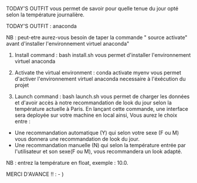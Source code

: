 TODAY'S OUTFIT vous permet de savoir pour quelle tenue du jour opté selon la température journalière. 

TODAY'S OUTFIT : anaconda 

NB : peut-etre aurez-vous besoin de taper la commande " source activate" avant d'installer l'environnement virtuel anaconda"

1. Install command : bash install.sh 
vous permet d'installer l'environnement virtuel anaconda 

2. Activate the virtual environment : conda activate myenv 
vous permet d'activer l'environnement virtuel anaconda necessaire à l'éxécution du projet

3. Launch command : bash launch.sh vous permet de charger les données et d'avoir accès à notre recommandation de look du jour selon la température actuelle à Paris. 
En lançant cette commande, une interface sera deployée sur votre machine en local ainsi, 
Vous aurez le choix entre : 
- Une recommandation automatique (Y) qui selon votre sexe (F ou M) vous donnera une recommandation de look du jour.
- Une recommandation manuelle (N) qui selon la température entrée par l'utilisateur et son sexe(F ou M), vous recommandera un look adapté.

NB : entrez la température en float, exemple : 10.0.

MERCI D'AVANCE !! : - ) 
